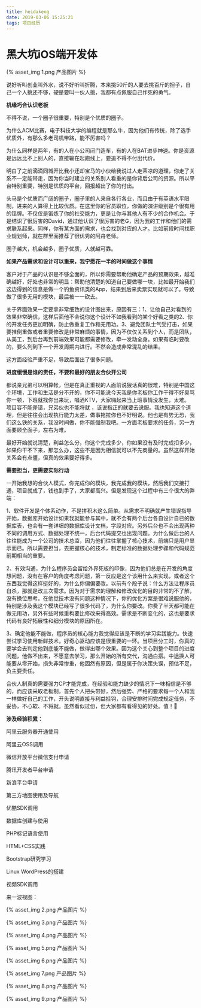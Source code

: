 ```yaml
---
title: heidakeng
date: 2019-03-06 15:25:21
tags: 项目经历
---
```


# 黑大坑iOS端开发体



{% asset_img 1.png 产品图片 %}

说好听叫创业叫外水，说不好听叫折腾，本来挑50斤的人要去挑百斤的担子，自己一个人挑还不够，硬是要叫一伙人挑，我都有点佩服自己作死的勇气。

**机缘巧合认识老板**

不得不说，一个圈子很重要，特别是个优质的圈子。

为什么ACM比赛，电子科技大学的编程就是那么牛，因为他们有传统，除了选手优质外，有那么多老司机带路，能不厉害吗？

为什么同样是两年，有的人在小公司闭门造车，有的人在BAT进步神速。你是资源是远远比不上别人的，直接输在起跑线上，要追不得不付出代价。

明白了之前滴滴同城开比我小还却宝马的小伙给我说过人走茶凉的道理，你走了关系不一定能带走，因为你当时建立的关系别人看重的是你背后公司的资源。所以平台特别重要，特别是优质的平台，回报超出了你的付出。

头马是个优质而广阔的圈子，圈子里的人来自各行各业，而且由于有英语水平限制，进来的人算得上比较优质。在这里你的官员职位，你做的演讲级别是个很有用的铭牌。不仅仅是锻炼了你的社交能力，更是让你与其他人有不少的合作机会。于是结识了很厉害的David，通过他认识了很厉害的老G，因为我的工作和他们的需求联系起来。同样，你有某方面的需求，也会找到对应的人才。比如前段时间找职业规划师，就在群里面推荐了很优秀的阿舟老师。

圈子越大，机会越多，圈子优质，人就越可靠。

**如果产品需求和设计可以重来，我宁愿花一半的时间做这个事情**

客户对于产品的认识是不够全面的，所以你需要帮助他确定产品的预期效果，越准确越好，好处也非常的明显：帮助他清楚的知道自己要做哪一块，比如最开始我们这边得到的信息是做一个钓鱼资讯类的App，结果到后来卖票实现就可以了。导致做了很多无用的模块，最后被一一砍去。

关于界面效果一定要拿非常细致的设计图出来，原因有三：1、让他自己对看到的效果非常确信，这样后面他不会说你这个设计不如我看到的某个好看之类的2、你的开发任务更加明确，防止做重复工作和无用功。3、避免团队士气受打击，如果要推倒重做或者重要修改是非常麻烦的事情，因为不仅仅关系到个人，而是团队，从美工，到后台再到前端效果可能都需要修改，牵一发动全身。如果有临时要改的，要么列到下一个开发周期内进行。不然会造成非常混乱的结果。

这方面经验严重不足，导致后面出了很多问题。

**进度缓慢是谁的责任，不要和最好的朋友合伙开公司**

都说亲兄弟可以明算帐，但是在真正重视的人面前说狠话真的很难，特别是中国这个环境，工作和生活是分不开的，你不可能说今天我是你老板你工作干得不好臭骂你一顿，下班就找你出来玩，唱酒KTV，大家嗨起来当上班事情没发生，太难。项目容不能差错，兄弟伙也不能将就 ，该说指正的就要去说服。我也知道这个道理，但是往往会出现执行能力太差，做事拖拉你也不好明说。他也是有势无恐，我们这么铁的关系，我没时间做，你不能强制我吧。一方面老板要求的任务，另一方面要顾全面子，左右为难。

最好开始就说清楚，利益怎么分，你这个完成多少，你如果没有及时完成扣多少，如果你干不下来，那怎么办，这些不是因为相信就可以不先商量的。虽然这样开始关系会有点僵，但真的效果要好得多。

**需要担当，更需要实际行动**

一开始我想的合伙人模式，你完成你的模块，我完成我的模块，然后我们交接打通，项目就成了，钱也到手了，大家都高兴。但是发现这个过程中有三个很大的弊端：

1、软件开发是个体系动作，不是拼积木这么简单。从需求不明确就产生错误指导开始，数据库开始设计如果我就能参与其中，就不会有两个后台各自设计自已的数据库表，也会有一套详细的数据库设计文档，字段对应。另外后台也不会出现两种不同的调用方式、数据处理不统一，后台代码提交也出现问题。为什么做后台的人往往能成为一个公司的技术总监，因为他们往往掌握了核心技术，前端只是用户显示而已。所以需要担当，去把握核心的技术，制定标准的数据处理步骤和代码规范前期相当的重要。

2、有效沟通，为什么程序员会留给外界死板的印像，因为他们总是在开发的角度想问题，没有在客户的角度考虑问题，第一反应是这个该用什么来实现，或者这个东西我觉得这样挺好的，为什么你偏偏要改。以前有个段子说：什么方法让程序员自杀，那就是改三次需求。因为对于需求的理解和修改优化的目的非常的不了解，没有换位思考。在他觉技术没有问题这种情况下，你的优化方案是很难说服他的，特别是涉及我这个模块已经写了很多代码了，为什么你要改。你费了半天都可能在做无用功，另外有些时候重构要比修改来得高效。需求是不断变化的，这也是要求代码有良好拓展性和细分模块的原因所在。

3、确定他能不能做，程序员的核心能力我觉得应该是不断的学习实践能力。快速尝试学习使用新鲜技术，好奇心驱动应该是很重要的一环。当项目分工时，你真的要学会去判定他到底能不能做，做得出哪个效果。因为这个关心到整个项目的进度问题，他做不出来，不愿意去学习，那么开始的所有交代，沟通白搭。中途换人可能要从零开始，损失非常惨重，他固然有原因，但是属于你决策失误，预估不足，负主要责任。

合伙人制真的需要强力CP才能完成，在经验和能力缺少的情况下一味相信是不够的，而应该采取老板制，首先个人把头带好，然后强势、严格的要求每一个人和我一样做好自己的工作，开头说明直接与利益挂钩，合理安排时间完成规定任务，不妥协，不心软、不将就。虽然看似过份，但大家都有看得见的好处。值！

**涉及经验积累：**

阿里云服务器开通使用

阿里云OSS调用

微信开放平台微信支付申请

腾讯开发者平台申请

新浪平台申请

第三方地图使用及导航

优酷SDK调用

数据库创建与使用

PHP标记语言使用

HTML+CSS实践

Bootstrap研究学习

Linux WordPress的搭建

视频SDK调用

来一波视图：





{% asset_img 2.png 产品图片 %}

{% asset_img 3.png 产品图片 %}

{% asset_img 4.png 产品图片 %}

{% asset_img 5.png 产品图片 %}

{% asset_img 6.png 产品图片 %}

{% asset_img 7.png 产品图片 %}

{% asset_img 8.png 产品图片 %}

{% asset_img 9.png 产品图片 %}